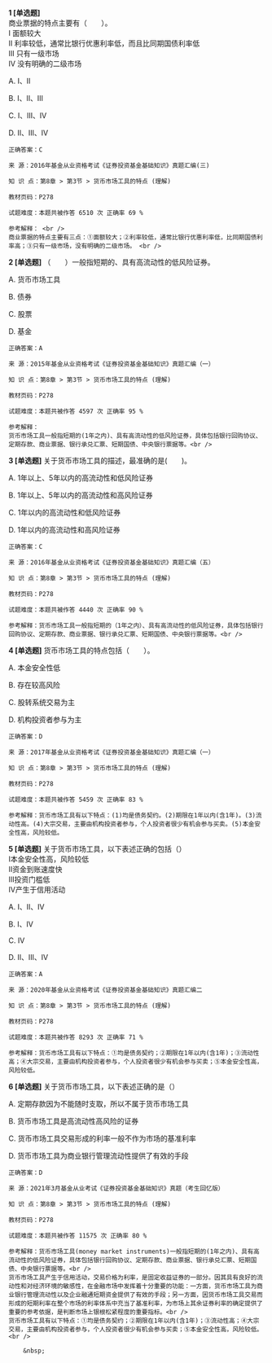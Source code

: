 **1 [单选题]**  <br />
商业票据的特点主要有（　　）。 <br />
Ⅰ 面额较大 <br />
Ⅱ 利率较低，通常比银行优惠利率低，而且比同期国债利率低 <br />
Ⅲ 只有一级市场 <br />
Ⅳ 没有明确的二级市场 

A. Ⅰ、Ⅱ

B. Ⅰ、Ⅱ、Ⅲ

C. Ⅰ、Ⅲ、Ⅳ

D. Ⅱ、Ⅲ、Ⅳ 

```
正确答案：C

来 源：2016年基金从业资格考试《证券投资基金基础知识》真题汇编(三)

知 识 点：第8章 > 第3节 > 货币市场工具的特点 (理解)

教材页码：P278

试题难度：本题共被作答 6510 次 正确率 69 %

参考解释： <br />
商业票据的特点主要有三点：①面额较大；②利率较低，通常比银行优惠利率低，比同期国债利率高；③只有一级市场，没有明确的二级市场。 <br />

```


**2 [单选题]** 
（　　）一般指短期的、具有高流动性的低风险证券。

A. 货币市场工具

B. 债券

C. 股票

D. 基金

```
正确答案：A

来 源：2015年基金从业资格考试《证券投资基金基础知识》真题汇编（一）

知 识 点：第8章 > 第3节 > 货币市场工具的特点 (理解)

教材页码：P278

试题难度：本题共被作答 4597 次 正确率 95 %

参考解释：
货币市场工具一般指短期的(1年之内)、具有高流动性的低风险证券，具体包括银行回购协议、定期存款、商业票据、银行承兑汇票、短期国债、中央银行票据等。<br />

```


**3 [单选题]** 关于货币市场工具的描述，最准确的是(&emsp;&emsp;)。

A. 1年以上、5年以内的高流动性和低风险证券

B. 1年以上、5年以内的高流动性和高风险证券

C. 1年以内的高流动性和低风险证券

D. 1年以内的高流动性和高风险证券

```
正确答案：C

来 源：2016年基金从业资格考试《证券投资基金基础知识》真题汇编（五）

知 识 点：第8章 > 第3节 > 货币市场工具的特点 (理解)

教材页码：P278

试题难度：本题共被作答 4440 次 正确率 90 %

参考解释：货币市场工具一般指短期的（1年之内）、具有高流动性的低风险证券，具体包括银行回购协议、定期存款、商业票据、银行承兑汇票、短期国债、中央银行票据等。<br />

```


**4 [单选题]** 货币市场工具的特点包括（　　）。

A. 本金安全性低

B. 存在较高风险

C. 股转系统交易为主

D. 机构投资者参与为主

```
正确答案：D

来 源：2017年基金从业资格考试《证券投资基金基础知识》真题汇编（一）

知 识 点：第8章 > 第3节 > 货币市场工具的特点 (理解)

教材页码：P278

试题难度：本题共被作答 5459 次 正确率 83 %

参考解释：货币市场工具有以下特点：(1)均是债务契约。(2)期限在1年以内(含1年)。(3)流动性高。(4)大宗交易，主要由机构投资者参与，个人投资者很少有机会参与买卖。(5)本金安全性高，风险较低。
```


**5 [单选题]** 关于货币市场工具，以下表述正确的包括（）<br />
I本金安全性高，风险较低 <br />
II资金到账速度快 <br />
III投资门槛低 <br />
IV产生于信用活动

A. I、II、IV

B. I、IV

C. IV

D. II、III、IV

```
正确答案：A

来 源：2020年基金从业资格考试《证券投资基金基础知识》真题汇编二

知 识 点：第8章 > 第3节 > 货币市场工具的特点 (理解)

教材页码：P278

试题难度：本题共被作答 8293 次 正确率 71 %

参考解释：货币市场工具有以下特点：①均是债务契约；②期限在1年以内(含1年)；③流动性高；④大宗交易，主要由机构投资者参与，个人投资者很少有机会参与买卖；⑤本金安全性高，风险较低。
```


**6 [单选题]** 关于货币市场工具，以下表述正确的是（）

A. 定期存款因为不能随时支取，所以不属于货币市场工具

B. 货币市场工具是高流动性高风险的证券

C. 货币市场工具交易形成的利率一般不作为市场的基准利率

D. 货币市场工具为商业银行管理流动性提供了有效的手段

```
正确答案：D

来 源：2021年3月基金从业考试《证券投资基金基础知识》真题（考生回忆版）

知 识 点：第8章 > 第3节 > 货币市场工具的特点 (理解)

教材页码：P278

试题难度：本题共被作答 11575 次 正确率 80 %

参考解释：货币市场工具(money market instruments)一般指短期的(1年之内)、具有高流动性的低风险证券，具体包括银行回购协议、定期存款、商业票据、银行承兑汇票、短期国债、中央银行票据等。<br />
货币市场工具产生于信用活动，交易价格为利率，是固定收益证券的一部分。因其具有良好的流动性和对经济环境的敏感性，在金融市场中发挥着十分重要的功能：一方面，货币市场工具为商业银行管理流动性以及企业融通短期资金提供了有效的手段；另一方面，因货币市场工具交易而形成的短期利率在整个市场的利率体系中充当了基准利率，为市场上其余证券利率的确定提供了重要的参考依据，是判断市场上银根松紧程度的重要指标。<br />
货币市场工具有以下特点：①均是债务契约；②期限在1年以内(含1年)；③流动性高；④大宗交易，主要由机构投资者参与，个人投资者很少有机会参与买卖；⑤本金安全性高，风险较低。<br />

	&nbsp;

```

